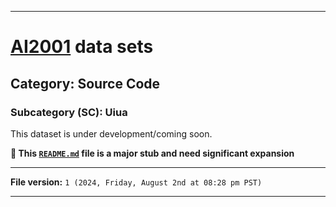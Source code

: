 
***

# [AI2001](https://github.com/seanpm2001/AI2001/) data sets

## Category: Source Code

### Subcategory (SC): Uiua

This dataset is under development/coming soon.

**🌱️ This [`README.md`](/README.md) file is a major stub and need significant expansion**

***

**File version:** `1 (2024, Friday, August 2nd at 08:28 pm PST)`

***
